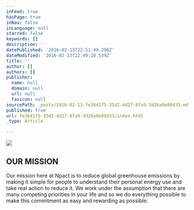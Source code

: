 ```yaml
---
inFeed: true
hasPage: true
inNav: false
inLanguage: null
starred: false
keywords: []
description: ''
datePublished: '2016-02-13T22:51:48.298Z'
dateModified: '2016-02-13T22:49:20.539Z'
title: ''
author: []
authors: []
publisher:
  name: null
  domain: null
  url: null
  favicon: null
sourcePath: _posts/2016-02-13-fe364175-35d2-4d27-8fa9-3d26a0e88d33.md
published: true
url: fe364175-35d2-4d27-8fa9-3d26a0e88d33/index.html
_type: Article

---
```

![](https://the-grid-user-content.s3-us-west-2.amazonaws.com/562fc0e4-1d0f-4a57-a79e-e73c8cdaa5d3.png)

## OUR MISSION

Our mission here at Npact is to reduce global greenhouse emissions by making it simple for people to understand their personal energy use and take real action to reduce it. We work under the assumption that there are many competing priorities in your life and so we do everything possible to make this commitment as easy and rewarding as possible.